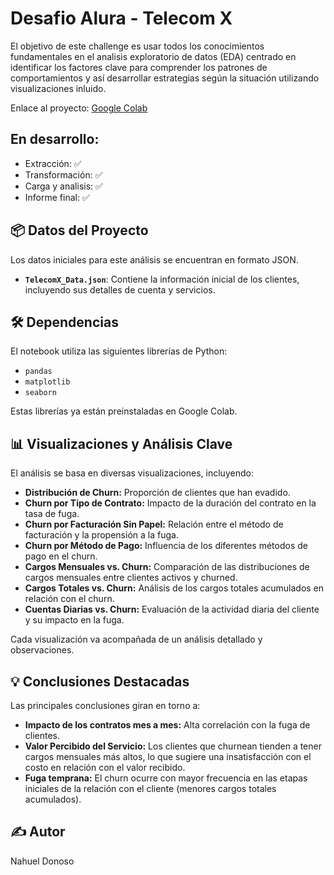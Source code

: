 # Desafio Alura - Telecom X

<p>El objetivo de este challenge es usar todos los conocimientos fundamentales en el analisis exploratorio de datos (EDA) centrado en identificar los factores clave para comprender los patrones de comportamientos y así desarrollar estrategias según la situación utilizando visualizaciones inluido.</p>

Enlace al proyecto: [Google Colab](https://colab.research.google.com/drive/1PrRG8H-Wf5IZ3m0c0XKgzp5eo2WPTAtz?usp=sharing)

## En desarrollo:
- Extracción: ✅
- Transformación: ✅
- Carga y analisis: ✅
- Informe final: ✅

## 📦 Datos del Proyecto

Los datos iniciales para este análisis se encuentran en formato JSON.

* **`TelecomX_Data.json`**: Contiene la información inicial de los clientes, incluyendo sus detalles de cuenta y servicios.

## 🛠️ Dependencias

El notebook utiliza las siguientes librerías de Python:

* `pandas`
* `matplotlib`
* `seaborn`

Estas librerías ya están preinstaladas en Google Colab.

## 📊 Visualizaciones y Análisis Clave

El análisis se basa en diversas visualizaciones, incluyendo:

* **Distribución de Churn:** Proporción de clientes que han evadido.
* **Churn por Tipo de Contrato:** Impacto de la duración del contrato en la tasa de fuga.
* **Churn por Facturación Sin Papel:** Relación entre el método de facturación y la propensión a la fuga.
* **Churn por Método de Pago:** Influencia de los diferentes métodos de pago en el churn.
* **Cargos Mensuales vs. Churn:** Comparación de las distribuciones de cargos mensuales entre clientes activos y churned.
* **Cargos Totales vs. Churn:** Análisis de los cargos totales acumulados en relación con el churn.
* **Cuentas Diarias vs. Churn:** Evaluación de la actividad diaria del cliente y su impacto en la fuga.

Cada visualización va acompañada de un análisis detallado y observaciones.

## 💡 Conclusiones Destacadas

Las principales conclusiones giran en torno a:
* **Impacto de los contratos mes a mes:** Alta correlación con la fuga de clientes.
* **Valor Percibido del Servicio:** Los clientes que churnean tienden a tener cargos mensuales más altos, lo que sugiere una insatisfacción con el costo en relación con el valor recibido.
* **Fuga temprana:** El churn ocurre con mayor frecuencia en las etapas iniciales de la relación con el cliente (menores cargos totales acumulados).


## ✍️ Autor

Nahuel Donoso
